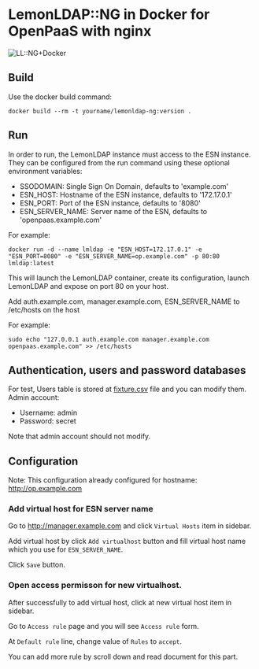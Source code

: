 # LemonLDAP::NG in Docker for OpenPaaS with nginx

![LL::NG+Docker](http://lemonldap-ng.org/_media/documentation/lemonldap-ng-docker.png)

## Build

Use the docker build command:

    docker build --rm -t yourname/lemonldap-ng:version .

## Run

In order to run, the LemonLDAP instance must access to the ESN instance. They can be configured from the run command using these optional environment variables:

- SSODOMAIN: Single Sign On Domain, defaults to 'example.com'
- ESN_HOST: Hostname of the ESN instance, defaults to '172.17.0.1'
- ESN_PORT: Port of the ESN instance, defaults to '8080'
- ESN_SERVER_NAME: Server name of the ESN, defaults to 'openpaas.example.com'

For example:

```
docker run -d --name lmldap -e "ESN_HOST=172.17.0.1" -e "ESN_PORT=8080" -e "ESN_SERVER_NAME=op.example.com" -p 80:80 lmldap:latest
```

This will launch the LemonLDAP container, create its configuration, launch LemonLDAP and expose on port 80 on your host.

Add auth.example.com, manager.example.com, ESN_SERVER_NAME to /etc/hosts on the host

For example:

```
sudo echo "127.0.0.1 auth.example.com manager.example.com openpaas.example.com" >> /etc/hosts
```

## Authentication, users and password databases
For test, Users table is stored at [fixture.csv](./fixture.csv) file and you can modify them.
Admin account:
- Username: admin
- Password: secret

Note that admin account should not modify.

## Configuration
Note: This configuration already configured for hostname: http://op.example.com

### Add virtual host for ESN server name
Go to http://manager.example.com and click `Virtual Hosts` item in sidebar.

Add virtual host by click `Add virtualhost` button and fill virtual host name which you use for `ESN_SERVER_NAME`.

Click `Save` button.

### Open access permisson for new virtualhost.
After successfully to add virtual host, click at new virtual host item in sidebar.

Go to `Access rule` page and you will see `Access rule` form.

At `Default rule` line, change value of `Rules` to `accept`.

You can add more rule by scroll down and read document for this part.
